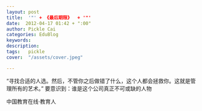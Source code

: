 ```yaml
---
layout: post  
title:  '"' + 《最后期限》  + '"'
date:  2012-04-17 01:42 + ":00" 
author: Pickle Cai  
categories: EduBlog  
keywords: 
description:   
tags:	pickle   
cover:  "/assets/cover.jpeg"  

---  
```

    
“寻找合适的人选。然后，不管你之后做错了什么，这个人都会拯救你。这就是管理所有的艺术。” 要意识到：谁是这个公司真正不可或缺的人物		

		    
 中国教育在线·教育人

